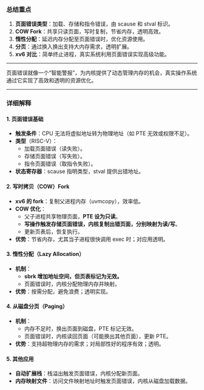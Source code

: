 ### 总结重点

1. **页面错误类型**：加载、存储和指令错误，由 scause 和 stval 标识。
2. **COW Fork**：共享只读页面，写时复制，节省内存，透明高效。
3. **惰性分配**：延迟内存分配至页面错误时，优化资源使用。
4. **分页**：通过换入换出支持大内存需求，透明扩展。
5. **xv6 对比**：简单终止进程，真实系统利用页面错误实现高级功能。

---

页面错误就像一个“智能警报”，为内核提供了动态管理内存的机会，真实操作系统通过它实现了高效和透明的资源优化。

---

### 详细解释

#### 1. 页面错误基础

- **触发条件**：CPU 无法将虚拟地址转为物理地址（如 PTE 无效或权限不足）。
- **类型**（RISC-V）：
    - 加载页面错误（读失败）。
    - 存储页面错误（写失败）。
    - 指令页面错误（取指令失败）。
- **状态寄存器**：scause 指明类型，stval 提供出错地址。

#### 2. 写时拷贝（COW）Fork

- **xv6 的 fork**：复制父进程内存（uvmcopy），效率低。
- **COW 优化**：
    - 父子进程共享物理页面，**PTE 设为只读**。
    - **写操作触发存储页面错误，内核复制出错页面，分别映射为读/写**。
    - 更新页表后，恢复执行。
- **优势**：节省内存，尤其当子进程很快调用 exec 时；对应用透明。

#### 3. 惰性分配（Lazy Allocation）

- **机制**：
    - **sbrk 增加地址空间，但页表标记为无效。**
    - 页面错误时，内核分配物理内存并映射。
- **优势**：按需分配，避免浪费；透明实现。

#### 4. 从磁盘分页（Paging）

- **机制**：
    - 内存不足时，换出页面到磁盘，PTE 标记无效。
    - 页面错误时，内核读回页面（可能换出其他页面），更新 PTE。
- **优势**：支持超物理内存的需求；对局部性好的程序有效；透明。

#### 5. 其他应用

- **自动扩展栈**：栈溢出触发页面错误，内核分配新页面。
- **内存映射文件**：访问文件映射地址时触发页面错误，内核从磁盘加载数据。